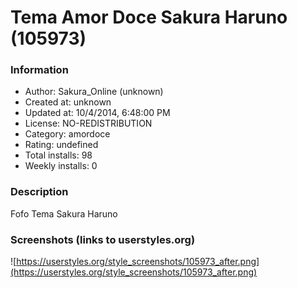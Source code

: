 # Tema Amor Doce Sakura Haruno (105973)

### Information
- Author: Sakura_Online (unknown)
- Created at: unknown
- Updated at: 10/4/2014, 6:48:00 PM
- License: NO-REDISTRIBUTION
- Category: amordoce
- Rating: undefined
- Total installs: 98
- Weekly installs: 0


### Description
Fofo Tema Sakura Haruno


### Screenshots (links to userstyles.org)
![https://userstyles.org/style_screenshots/105973_after.png](https://userstyles.org/style_screenshots/105973_after.png)


